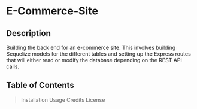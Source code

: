 # E-Commerce-Site

## Description

Building the back end for an e-commerce site. This involves building Sequelize models for the different tables and setting up the Express routes that will either read or modify the database depending on the REST API calls.

## Table of Contents

> Installation
> Usage
> Credits
> License
